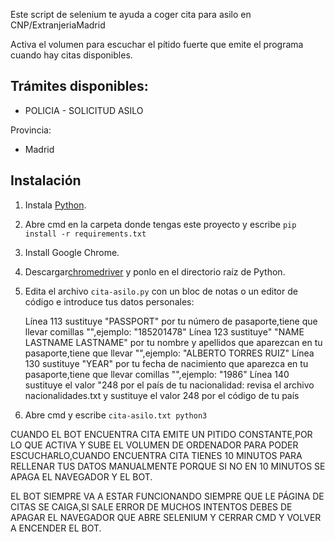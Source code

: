 Este script de selenium te ayuda a coger cita para asilo en CNP/ExtranjeriaMadrid

Activa el volumen para escuchar el pítido fuerte que emite el programa cuando hay citas disponibles.

Trámites disponibles:
-------------
- POLICIA - SOLICITUD ASILO

Provincia:
- Madrid

Instalación
-------------------

1. Instala [Python](https://www.python.org/downloads/).

2. Abre cmd en la carpeta donde tengas este proyecto y escribe `pip install -r requirements.txt`

3. Install Google Chrome.

4. Descargar[chromedriver](https://chromedriver.chromium.org/downloads) y ponlo en el directorio raíz de Python.

6. Edita el archivo `cita-asilo.py` con un bloc de notas o un editor de código e introduce tus datos personales:
   
   Línea 113 sustituye "PASSPORT" por tu número de pasaporte,tiene que llevar comillas "",ejemplo: "185201478"
   Línea 123 sustituye" "NAME LASTNAME LASTNAME" por tu nombre y apellidos que aparezcan en tu pasaporte,tiene que llevar "",ejemplo: "ALBERTO TORRES RUIZ"
   Línea 130 sustituye "YEAR" por tu fecha de nacimiento que aparezca en tu pasaporte,tiene que llevar comillas "",ejemplo: "1986"
   Línea 140 sustituye el valor "248 por el país de tu nacionalidad: revisa el archivo nacionalidades.txt y sustituye el valor 248 por el código de tu país
   
7. Abre cmd y escribe `cita-asilo.txt python3`

CUANDO EL BOT ENCUENTRA CITA EMITE UN PITIDO CONSTANTE,POR LO QUE ACTIVA Y SUBE EL VOLUMEN DE ORDENADOR PARA PODER ESCUCHARLO,CUANDO ENCUENTRA CITA TIENES 10 MINUTOS PARA RELLENAR TUS DATOS MANUALMENTE PORQUE SI NO EN 10 MINUTOS SE APAGA EL NAVEGADOR Y EL BOT.

EL BOT SIEMPRE VA A ESTAR FUNCIONANDO SIEMPRE QUE LE PÁGINA DE CITAS SE CAIGA,SI SALE ERROR DE MUCHOS INTENTOS DEBES DE APAGAR EL NAVEGADOR QUE ABRE SELENIUM Y CERRAR CMD Y VOLVER A ENCENDER EL BOT.
